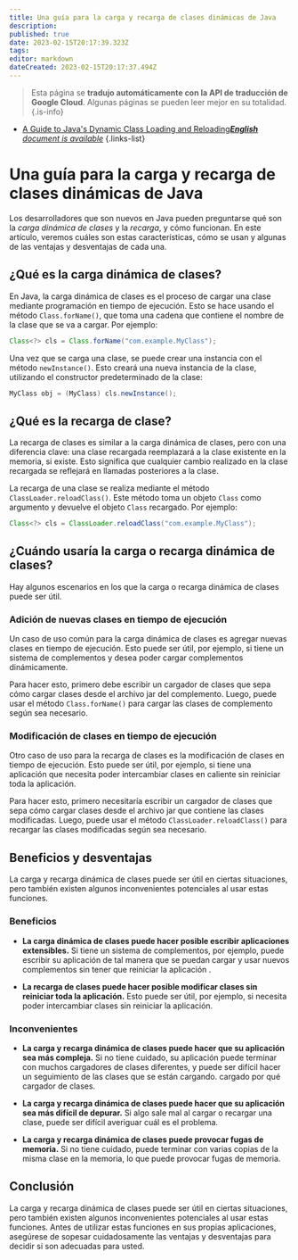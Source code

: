 ```yaml
---
title: Una guía para la carga y recarga de clases dinámicas de Java
description: 
published: true
date: 2023-02-15T20:17:39.323Z
tags: 
editor: markdown
dateCreated: 2023-02-15T20:17:37.494Z
---
```


> Esta página se **tradujo automáticamente con la API de traducción de Google Cloud**.
Algunas páginas se pueden leer mejor en su totalidad.{.is-info}



- [A Guide to Java's Dynamic Class Loading and Reloading***English** document is available*](/en/Knowledge-base/Java/a-guide-to-java-s-dynamic-class-loading-and-reloading)
{.links-list}


# Una guía para la carga y recarga de clases dinámicas de Java

Los desarrolladores que son nuevos en Java pueden preguntarse qué son la *carga dinámica de clases* y la *recarga*, y cómo funcionan. En este artículo, veremos cuáles son estas características, cómo se usan y algunas de las ventajas y desventajas de cada una.

## ¿Qué es la carga dinámica de clases?

En Java, la carga dinámica de clases es el proceso de cargar una clase mediante programación en tiempo de ejecución. Esto se hace usando el método `Class.forName()`, que toma una cadena que contiene el nombre de la clase que se va a cargar. Por ejemplo:

```java
Class<?> cls = Class.forName("com.example.MyClass");
```

Una vez que se carga una clase, se puede crear una instancia con el método `newInstance()`. Esto creará una nueva instancia de la clase, utilizando el constructor predeterminado de la clase:

```java
MyClass obj = (MyClass) cls.newInstance();
```

## ¿Qué es la recarga de clase?

La recarga de clases es similar a la carga dinámica de clases, pero con una diferencia clave: una clase recargada reemplazará a la clase existente en la memoria, si existe. Esto significa que cualquier cambio realizado en la clase recargada se reflejará en llamadas posteriores a la clase.

La recarga de una clase se realiza mediante el método `ClassLoader.reloadClass()`. Este método toma un objeto `Class` como argumento y devuelve el objeto `Class` recargado. Por ejemplo:

```java
Class<?> cls = ClassLoader.reloadClass("com.example.MyClass");
```

## ¿Cuándo usaría la carga o recarga dinámica de clases?

Hay algunos escenarios en los que la carga o recarga dinámica de clases puede ser útil.

### Adición de nuevas clases en tiempo de ejecución

Un caso de uso común para la carga dinámica de clases es agregar nuevas clases en tiempo de ejecución. Esto puede ser útil, por ejemplo, si tiene un sistema de complementos y desea poder cargar complementos dinámicamente.

Para hacer esto, primero debe escribir un cargador de clases que sepa cómo cargar clases desde el archivo jar del complemento. Luego, puede usar el método `Class.forName()` para cargar las clases de complemento según sea necesario.

### Modificación de clases en tiempo de ejecución

Otro caso de uso para la recarga de clases es la modificación de clases en tiempo de ejecución. Esto puede ser útil, por ejemplo, si tiene una aplicación que necesita poder intercambiar clases en caliente sin reiniciar toda la aplicación.

Para hacer esto, primero necesitaría escribir un cargador de clases que sepa cómo cargar clases desde el archivo jar que contiene las clases modificadas. Luego, puede usar el método `ClassLoader.reloadClass()` para recargar las clases modificadas según sea necesario.

## Beneficios y desventajas

La carga y recarga dinámica de clases puede ser útil en ciertas situaciones, pero también existen algunos inconvenientes potenciales al usar estas funciones.

### Beneficios

- **La carga dinámica de clases puede hacer posible escribir aplicaciones extensibles.** Si tiene un sistema de complementos, por ejemplo, puede escribir su aplicación de tal manera que se puedan cargar y usar nuevos complementos sin tener que reiniciar la aplicación .

- **La recarga de clases puede hacer posible modificar clases sin reiniciar toda la aplicación.** Esto puede ser útil, por ejemplo, si necesita poder intercambiar clases sin reiniciar la aplicación.

### Inconvenientes

- **La carga y recarga dinámica de clases puede hacer que su aplicación sea más compleja.** Si no tiene cuidado, su aplicación puede terminar con muchos cargadores de clases diferentes, y puede ser difícil hacer un seguimiento de las clases que se están cargando. cargado por qué cargador de clases.

- **La carga y recarga dinámica de clases puede hacer que su aplicación sea más difícil de depurar.** Si algo sale mal al cargar o recargar una clase, puede ser difícil averiguar cuál es el problema.

- **La carga y recarga dinámica de clases puede provocar fugas de memoria.** Si no tiene cuidado, puede terminar con varias copias de la misma clase en la memoria, lo que puede provocar fugas de memoria.

## Conclusión

La carga y recarga dinámica de clases puede ser útil en ciertas situaciones, pero también existen algunos inconvenientes potenciales al usar estas funciones. Antes de utilizar estas funciones en sus propias aplicaciones, asegúrese de sopesar cuidadosamente las ventajas y desventajas para decidir si son adecuadas para usted.